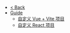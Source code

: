- [< Back](/ 'Fool')
- [Guide](./)
  - [自定义 Vue + Vite 项目](create-vue-project.md)
  - [自定义 React 项目](create-react-project.md)
